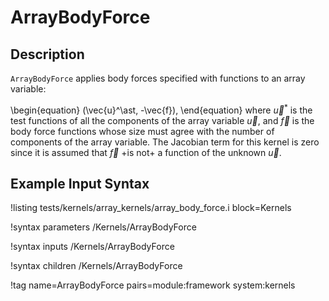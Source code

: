 # ArrayBodyForce

## Description

`ArrayBodyForce` applies body forces specified with functions to an array variable:

\begin{equation}
(\vec{u}^\ast, -\vec{f}),
\end{equation}
where $\vec{u}^\ast$ is the test functions of all the components of the array variable $\vec{u}$, and $\vec{f}$ is the body force functions whose size must agree with the number of components of the array variable.
The Jacobian term for this kernel is zero since it is assumed that $\vec{f}$ +is not+ a function of the unknown $\vec{u}$.

## Example Input Syntax

!listing tests/kernels/array_kernels/array_body_force.i block=Kernels

!syntax parameters /Kernels/ArrayBodyForce

!syntax inputs /Kernels/ArrayBodyForce

!syntax children /Kernels/ArrayBodyForce

!tag name=ArrayBodyForce pairs=module:framework system:kernels
